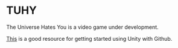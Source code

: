 # TUHY
The Universe Hates You is a video game under development.

[This](http://www.studica.com/blog/how-to-setup-github-with-unity-step-by-step-instructions) is a good resource for getting started using Unity with Github.
